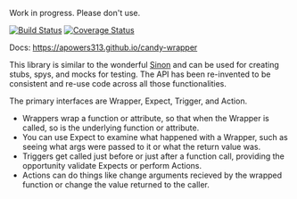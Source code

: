 Work in progress. Please don't use.

[![Build Status](https://travis-ci.org/apowers313/candy-wrapper.svg?branch=master)](https://travis-ci.org/apowers313/candy-wrapper)
[![Coverage Status](https://coveralls.io/repos/github/apowers313/candy-wrapper/badge.svg?branch=master)](https://coveralls.io/github/apowers313/candy-wrapper?branch=master)

<!-- [![Sauce Test Status](https://saucelabs.com/browser-matrix/apowers313.svg)](https://saucelabs.com/u/apowers313) -->

Docs: https://apowers313.github.io/candy-wrapper

This library is similar to the wonderful [Sinon](http://sinonjs.org/) and can be used for creating stubs, spys, and mocks for testing. The API has been re-invented to be consistent and re-use code across all those functionalities.

The primary interfaces are Wrapper, Expect, Trigger, and Action.
* Wrappers wrap a function or attribute, so that when the Wrapper is called, so is the underlying function or attribute.
* You can use Expect to examine what happened with a Wrapper, such as seeing what args were passed to it or what the return value was.
* Triggers get called just before or just after a function call, providing the opportunity validate Expects or perform Actions.
* Actions can do things like change arguments recieved by the wrapped function or change the value returned to the caller.